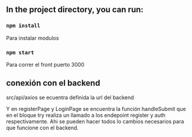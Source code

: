 ##  In the project directory, you can run:
### `npm install`

Para instalar modulos


### `npm start`

Para correr el front puerto 3000



## conexión con el backend

src/api/axios se ecuentra definida la url del backend

Y en registerPage y LoginPage se encuentra la función handleSubmit que en el bloque try realiza un llamado a los endepoint register y auth respectivamente. Ahi se pueden hacer todos lo cambios necesarios para que funcione con el backend.













